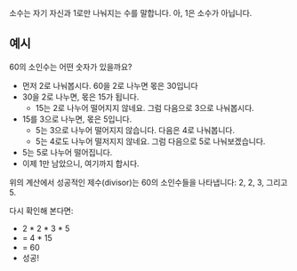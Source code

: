 소수는 자기 자신과 1로만 나눠지는 수를 말합니다.
아, 1은 소수가 아닙니다.


## 예시

60의 소인수는 어떤 숫자가 있을까요?

- 먼저 2로 나눠봅시다. 60을 2로 나누면 몫은 30입니다
- 30을 2로 나누면, 몫은 15가 됩니다.
  - 15는 2로 나누어 떨어지지 않네요. 그럼 다음으로 3으로 나눠봅시다.
- 15를 3으로 나누면, 몫은 5입니다.
  - 5는 3으로 나누어 떨어지지 않습니다. 다음은 4로 나눠봅니다.
  - 5는 4로도 나누어 떨저지지 않네요. 그럼 다음으로 5로 나눠보겠습니다.
- 5는 5로 나누어 떨어집니다.
- 이제 1만 남았으니, 여기까지 합시다.

위의 계산에서 성공적인 제수(divisor)는 60의 소인수들을 나타냅니다: 2, 2, 3, 그리고 5.

다시 확인해 본다면:


- 2 * 2 * 3 * 5
- = 4 * 15
- = 60
- 성공!
